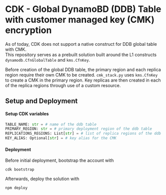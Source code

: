# CDK - Global DynamoBD (DDB) Table with customer managed key (CMK) encryption
As of today, CDK does not support a native construct for DDB global table with CMK. \
This repository serves as a prebuilt solution built around the L1 constructs `dynamodb.CfnGlobalTable` and `kms.CfnKey`.

Before creation of the global DDB table, the primary region and each replica region require their own CMK to be created.
`cmk_stack.py` uses `kms.CfnKey` to create a CMK in the primary region.
Key replicas are then created in each of the replica regions through use of a custom resource.

## Setup and Deployment
#### Setup CDK variables
```python
TABLE_NAME: str = # name of the ddb table
PRIMARY_REGION: str = # primary deployment region of the ddb table
REPLICATIONS_REGIONS: List[str] = # list of replica regions of the ddb table
KEY_ALIAS: Optional[str] = # key alias for the CMK
```
#### Deployment
Before initial deployment, bootstrap the account with
```
cdk bootstrap
```
Afterwards, deploy the solution with
```
npm deploy
```